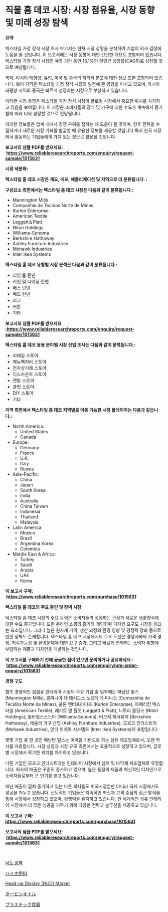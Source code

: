 <p><h1>직물 홈 데코 시장: 시장 점유율, 시장 동향 및 미래 성장 탐색</h1></p><p><strong>요약</strong></p>
<p><p>텍스타일 가정 장식 시장 조사 보고서는 현재 시장 상황을 분석하여 기업이 의사 결정에 도움을 줄 것입니다. 이 보고서에는 시장 동향에 대한 간단한 개요도 포함되어 있습니다. 텍스타일 가정 장식 시장은 예측 기간 동안 13.1%의 연평균 성장률(CAGR)로 성장할 것으로 예상됩니다.</p><p>북미, 아시아 태평양, 유럽, 미국 및 중국의 지리적 분포에 대한 정보 또한 포함되어 있습니다. 북미 지역은 텍스타일 가정 장식 시장의 발전에 큰 영향을 미치고 있으며, 아시아 태평양 지역의 중국은 빠르게 성장하는 시장으로 부상하고 있습니다.</p><p>이러한 시장 동향은 텍스타일 가정 장식 시장이 글로벌 시장에서 중요한 위치를 차지하고 있음을 보여줍니다. 이 시장은 소비자들의 장식 및 가구에 대한 수요가 계속해서 증가함에 따라 더욱 성장할 것으로 전망됩니다.</p><p>이러한 정보들은 업계 내에서 경쟁 우위를 점하는 데 도움이 될 것이며, 향후 전략을 수립하거나 새로운 시장 기회를 발굴할 때 유용한 정보를 제공할 것입니다.특히 한국 시장에서 활동하는 기업들에게 가치 있는 정보로 활용될 것입니다.</p></p>
<p><strong>보고서의 샘플 PDF를 받으세요: &nbsp;<a href="https://www.reliableresearchreports.com/enquiry/request-sample/1015631">https://www.reliableresearchreports.com/enquiry/request-sample/1015631</a></strong></p>
<p><strong>시장 세분화:</strong></p>
<p><strong> 텍스타일 홈 데코 시장은 개요, 배포, 애플리케이션 및 지역으로 더 분류됩니다. :</strong></p>
<p><strong>구성요소 측면에서는 텍스타일 홈 데코 시장은 다음과 같이 분류됩니다.:</strong></p>
<p><ul><li>Mannington Mills</li><li>Companhia de Tecidos Norte de Minas</li><li>Kurlon Enterprise</li><li>American Textile</li><li>Leggett＆Platt</li><li>Nitori Holdings</li><li>Williams-Sonoma</li><li>Berkshire Hathaway</li><li>Ashley Furniture Industries</li><li>Mohawk Industries</li><li>Inter Ikea Systems</li></ul></p>
<p><strong> 텍스타일 홈 데코 유형별 시장 분석은 다음과 같이 분류됩니다.:</strong></p>
<p><ul><li>리빙 룸 린넨</li><li>키친 및 다이닝 린넨</li><li>배스 린넨</li><li>베드 린넨</li><li>러그</li><li>커튼</li><li>기타</li></ul></p>
<p><strong>보고서의 샘플 PDF를 받으세요 :<a href="https://www.reliableresearchreports.com/enquiry/request-sample/1015631">https://www.reliableresearchreports.com/enquiry/request-sample/1015631</a></strong></p>
<p><strong> 텍스타일 홈 데코 응용 분야별 시장 산업 조사는 다음과 같이 분류됩니다.:</strong></p>
<p><ul><li>리테일 스토어</li><li>매뉴팩처러 스토어</li><li>전자상거래 스토어</li><li>디스카운트 스토어</li><li>렌탈 스토어</li><li>클럽 스토어</li><li>DIY 스토어</li><li>기타</li></ul></p>
<p><strong>지역 측면에서 텍스타일 홈 데코 지역별로 이용 가능한 시장 플레이어는 다음과 같습니다.:</strong></p>
<p><ul>
    <li>
        North America:
        <ul>
            <li>United States</li>
            <li>Canada</li>
        </ul>
    </li>
    <li>
        Europe:
        <ul>
            <li>Germany</li>
            <li>France</li>
            <li>U.K.</li>
            <li>Italy</li>
            <li>Russia</li>
        </ul>
    </li>
    <li>
        Asia-Pacific:
        <ul>
            <li>China</li>
            <li>Japan</li>
            <li>South Korea</li>
            <li>India</li>
            <li>Australia</li>
            <li>China Taiwan</li>
            <li>Indonesia</li>
            <li>Thailand</li>
            <li>Malaysia</li>
        </ul>
    </li>
    <li>
        Latin America:
        <ul>
            <li>Mexico</li>
            <li>Brazil</li>
            <li>Argentina Korea</li>
            <li>Colombia</li>
        </ul>
    </li>
    <li>
        Middle East & Africa:
        <ul>
            <li>Turkey</li>
            <li>Saudi</li>
            <li>Arabia</li>
            <li>UAE</li>
            <li>Korea</li>
        </ul>
    </li>
    </ul></p>
<p><strong>이 보고서 구매: &nbsp;<a href="https://www.reliableresearchreports.com/purchase/1015631">https://www.reliableresearchreports.com/purchase/1015631</a></strong></p>
<p><strong>텍스타일 홈 데코의 주요 동인 및 장벽 시장</strong></p>
<p><p>텍스타일 홈 데코 시장의 주요 동력은 소비자들의 성장하는 관심과 새로운 생활양식에 대한 수요 증가입니다. 또한 온라인 쇼핑의 증가와 개인화된 디자인 요구도 시장을 이끄는 요소입니다. 그러나 높은 원자재 가격, 생산 과정의 환경 영향 및 경쟁력 강화 등으로 인한 장벽도 존재합니다. 텍스타일 홈 데코 시장에서의 주요 도전은 경쟁사와의 가격 경쟁, 지속가능성 및 환경문제에 대한 요구 증가, 그리고 빠르게 변화하는 소비자 취향에 부합하는 제품과 디자인을 개발하는 것입니다.</p></p>
<p><strong>이 보고서를 구매하기 전에 궁금한 점이 있으면 문의하거나 공유하세요.: &nbsp;<a href="https://www.reliableresearchreports.com/enquiry/pre-order-enquiry/1015631">https://www.reliableresearchreports.com/enquiry/pre-order-enquiry/1015631</a></strong></p>
<p><strong>경쟁 구도</strong></p>
<p><p>협조 경쟁적인 집섬유 인테리어 시장의 주요 기업 중 일부에는 매닝턴 밀스 (Mannington Mills), 콤파니아 데 테시도스 노르테 데 미나스 (Companhia de Tecidos Norte de Minas), 쿨론 엔터프라이즈 (Kurlon Enterprise), 아메리칸 텍스타일 (American Textile), 레기트 앤 플랫 (Leggett & Platt), 니토리 홀딩스 (Nitori Holdings), 윌리엄스소노마 (Williams-Sonoma), 버크셔 해서웨이 (Berkshire Hathaway), 애슐리 가구 산업 (Ashley Furniture Industries), 모호크 인더스트리 (Mohawk Industries), 인터 이케아 시스템즈 (Inter Ikea Systems)이 포함됩니다.</p><p>몇몇 기업 중 한 곳인 매닝턴 밀스는 미국을 기반으로 하는 섬유 제조업체로서, 오랜 역사를 자랑합니다. 시장 성장과 시장 규모 측면에서는 효율적으로 성장하고 있으며, 글로벌 시장에서 확고한 위치를 차지하고 있습니다.</p><p>다른 기업인 모호크 인더스트리는 인테리어 시장에서 섬유 및 바닥재 제조업체로 유명합니다. 회사의 매출은 꾸준히 증가하고 있으며, 높은 품질의 제품과 혁신적인 디자인으로 소비자들로부터 큰 인기를 얻고 있습니다.</p><p>매년 매출이 점차 증가하고 있는 다른 회사들도 미국시장뿐만 아니라 국제 시장에서도 성공을 거두고 있습니다. 선도적인 기업들은 지속적인 혁신과 고객 중심의 접근 방식을 통해 시장에서 성장하고 있으며, 경쟁력을 유지하고 있습니다. 전 세계적인 섬유 인테리어 시장에서 더 많은 성공을 거두기 위해 다양한 전략과 솔루션을 제공하고 있습니다.</p></p>
<p><strong>이 보고서 구매: &nbsp; <a href="https://www.reliableresearchreports.com/purchase/1015631">https://www.reliableresearchreports.com/purchase/1015631</a></strong></p>
<p><strong>보고서의 샘플 PDF를 받으세요: &nbsp;<a href="https://www.reliableresearchreports.com/enquiry/request-sample/1015631">https://www.reliableresearchreports.com/enquiry/request-sample/1015631</a></strong><strong></strong></p>
<p>&nbsp;</p>
<p><p><a href="https://medium.com/@cordiehyatt1/%EB%B6%80%EC%9C%A0%EB%AC%BC-%EB%B0%A9%EC%A7%80%EC%9E%A5%EB%B2%BD-%EC%8B%9C%EC%9E%A5-%EC%A7%80%ED%91%9C-%ED%95%B4%EB%8F%85-%EC%8B%9C%EC%9E%A5-%EC%A0%90%EC%9C%A0%EC%9C%A8-%ED%8A%B8%EB%A0%8C%EB%93%9C-%EB%B0%8F-%EC%84%B1%EC%9E%A5-%ED%8C%A8%ED%84%B4-cf2c6136cfc6">탁도 장벽</a></p><p><a href="https://medium.com/@logaolloway76845/%E3%83%90%E3%82%A4%E3%82%AA%E8%82%A5%E6%96%99%E5%B8%82%E5%A0%B4%E3%81%AE%E5%88%86%E6%9E%90-2024%E5%B9%B4%E3%81%8B%E3%82%892031%E5%B9%B4%E3%81%BE%E3%81%A7%E3%81%AE%E3%82%B0%E3%83%AD%E3%83%BC%E3%83%90%E3%83%AB%E7%94%A3%E6%A5%AD%E3%81%AE%E5%B1%95%E6%9C%9B%E3%81%A8%E4%BA%88%E6%B8%AC-114058b68506">バイオ肥料</a></p><p><a href="https://issuu.com/reportprime-2/docs/head-up-display-hud-market-size-203_123121a9734732">Head-up Display (HUD) Market</a></p><p><a href="https://github.com/xnljig2898992/Market-Research-Report-List-1/blob/main/479135111801.md">タービンオイル</a></p><p><a href="https://github.com/adcxff01450218/Market-Research-Report-List-1/blob/main/475415811802.md">プラスチック食器</a></p></p>